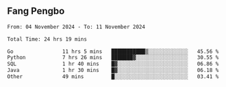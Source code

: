 ## Fang Pengbo

<!--START_SECTION:waka-->

```txt
From: 04 November 2024 - To: 11 November 2024

Total Time: 24 hrs 19 mins

Go                11 hrs 5 mins   ███████████▒░░░░░░░░░░░░░   45.56 %
Python            7 hrs 26 mins   ███████▓░░░░░░░░░░░░░░░░░   30.55 %
SQL               1 hr 40 mins    █▓░░░░░░░░░░░░░░░░░░░░░░░   06.86 %
Java              1 hr 30 mins    █▓░░░░░░░░░░░░░░░░░░░░░░░   06.18 %
Other             49 mins         █░░░░░░░░░░░░░░░░░░░░░░░░   03.41 %
```

<!--END_SECTION:waka-->